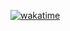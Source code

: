 <!-- Statistiques WakaTime -->
[![wakatime](https://wakatime.com/badge/user/8d356c6a-24fa-43c2-b603-a5b11f187735/project/1b1d51ea-fd78-497d-b113-f09333a444fc.svg)](https://wakatime.com/badge/user/8d356c6a-24fa-43c2-b603-a5b11f187735/project/1b1d51ea-fd78-497d-b113-f09333a444fc)
